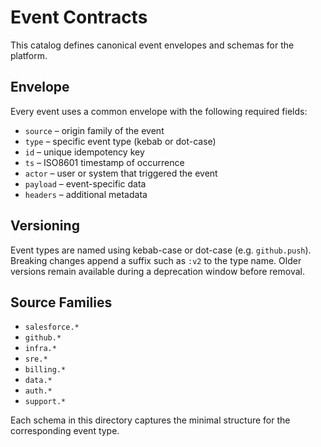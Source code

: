 # Event Contracts

This catalog defines canonical event envelopes and schemas for the platform.

## Envelope

Every event uses a common envelope with the following required fields:

- `source` – origin family of the event
- `type` – specific event type (kebab or dot-case)
- `id` – unique idempotency key
- `ts` – ISO8601 timestamp of occurrence
- `actor` – user or system that triggered the event
- `payload` – event-specific data
- `headers` – additional metadata

## Versioning

Event types are named using kebab-case or dot-case (e.g. `github.push`).
Breaking changes append a suffix such as `:v2` to the type name. Older
versions remain available during a deprecation window before removal.

## Source Families

- `salesforce.*`
- `github.*`
- `infra.*`
- `sre.*`
- `billing.*`
- `data.*`
- `auth.*`
- `support.*`

Each schema in this directory captures the minimal structure for the
corresponding event type.

